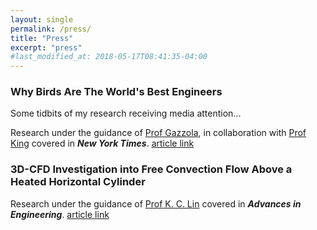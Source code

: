 ```yaml
---
layout: single
permalink: /press/
title: "Press"
excerpt: "press"
#last_modified_at: 2018-05-17T08:41:35-04:00
---
```


### Why Birds Are The World's Best Engineers

Some tidbits of my research receiving media attention...

Research under the guidance of [Prof Gazzola](https://mattia-lab.com/), in collaboration with
[Prof King](http://www.mbod-lab.com/) covered in ***New York Times***.
[article link](https://www.nytimes.com/2020/03/17/science/why-birds-are-the-worlds-best-engineers.html)

### 3D-CFD Investigation into Free Convection Flow Above a Heated Horizontal Cylinder

Research under the guidance of [Prof K. C. Lin](https://sites.google.com/site/kuangclin/home)
covered in ***Advances in Engineering***.
[article link](https://advanceseng.com/3d-cfd-investigation-free-convection-flow-above-heated-horizontal-cylinder-comparisons-experimental-data/)
